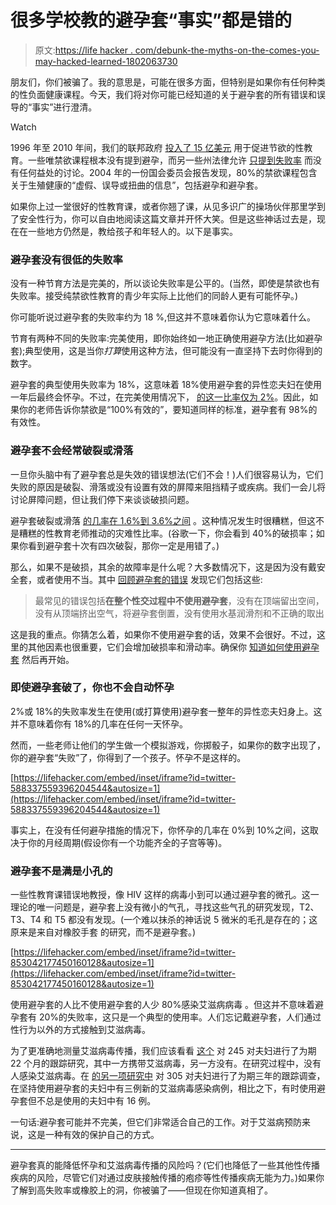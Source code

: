 # 很多学校教的避孕套“事实”都是错的

> 原文:[https://life hacker . com/debunk-the-myths-on-the-comes-you-may-hacked-learned-1802063730](https://lifehacker.com/debunking-the-myths-about-condoms-you-may-have-learned-1802063730)

朋友们，你们被骗了。我的意思是，可能在很多方面，但特别是如果你有任何种类的性负面健康课程。今天，我们将对你可能已经知道的关于避孕套的所有错误和误导的“事实”进行澄清。

Watch

1996 年至 2010 年间，我们的联邦政府 [投入了 15 亿美元](http://www.siecus.org/index.cfm?fuseaction=page.viewpage&pageid=1340&nodeid=1) 用于促进节欲的性教育。一些唯禁欲课程根本没有提到避孕，而另一些州法律允许 [只提到失败率](https://www.guttmacher.org/journals/psrh/2001/07/states-implementation-section-510-abstinence-education-program-fy-1999) 而没有任何益处的讨论。2004 年的一份国会委员会报告发现，80%的禁欲课程包含关于生殖健康的“虚假、误导或扭曲的信息”，包括避孕和避孕套。

如果你上过一堂很好的性教育课，或者你翘了课，从见多识广的操场伙伴那里学到了安全性行为，你可以自由地阅读这篇文章并开怀大笑。但是这些神话过去是，现在在一些地方仍然是，教给孩子和年轻人的。以下是事实。

### 避孕套没有很低的失败率

没有一种节育方法是完美的，所以谈论失败率是公平的。(当然，即使是禁欲也有失败率。接受纯禁欲性教育的青少年实际上比他们的同龄人更有可能怀孕。)

你可能听说过避孕套的失败率约为 18 %,但这并不意味着你认为它意味着什么。

节育有两种不同的失败率:完美使用，即你始终如一地正确使用避孕方法(比如避孕套);典型使用，这是当你*打算*使用这种方法，但可能没有一直坚持下去时你得到的数字。

避孕套的典型使用失败率为 18%，这意味着 18%使用避孕套的异性恋夫妇在使用一年后最终会怀孕。不过，在完美使用情况下， [的这一比率仅为 2%](https://www.cdc.gov/mmwr/preview/mmwrhtml/rr6304a5.htm)。因此，如果你的老师告诉你禁欲是“100%有效的”，要知道同样的标准，避孕套有 98%的有效性。

### 避孕套不会经常破裂或滑落

一旦你头脑中有了避孕套总是失效的错误想法(它们不会！)人们很容易认为，它们失败的原因是破裂、滑落或没有设置有效的屏障来阻挡精子或疾病。我们一会儿将讨论屏障问题，但让我们停下来谈谈破损问题。

避孕套破裂或滑落 [的几率在 1.6%到 3.6%之间](https://chastityproject.com/wp/wp-content/uploads/2013/05/NIH-Condom-Report.pdf) 。这种情况发生时很糟糕，但这不是糟糕的性教育老师推动的灾难性比率。(谷歌一下，你会看到 40%的破损率；如果你看到避孕套十次有四次破裂，那你一定是用错了。)

那么，如果不是破损，其余的故障率是什么呢？大多数情况下，这是因为没有戴安全套，或者使用不当。其中 [回顾避孕套的错误](http://www.publish.csiro.au/SH/fulltext/SH11095) 发现它们包括这些:

> 最常见的错误包括**在整个性交过程中不使用避孕套**，没有在顶端留出空间，没有从顶端挤出空气，将避孕套倒置，没有使用水基润滑剂和不正确的取出

这是我的重点。你猜怎么着，如果你不使用避孕套的话，效果不会很好。不过，这里的其他因素也很重要，它们会增加破损率和滑动率。确保你 [知道如何使用避孕套](http://lifehacker.com/the-adults-guide-to-using-condoms-1796670822#_ga=2.63809967.1602097640.1504619460-255842443.1487643310) 然后再开始。

### 即使避孕套破了，你也不会自动怀孕

2%或 18%的失败率发生在使用(或打算使用)避孕套一整年的异性恋夫妇身上。这并不意味着你有 18%的几率在任何一天怀孕。

然而，一些老师让他们的学生做一个模拟游戏，你掷骰子，如果你的数字出现了，你的避孕套“失败”了，你得到了一个孩子。怀孕不是这样的。

 [https://lifehacker.com/embed/inset/iframe?id=twitter-588337559396204544&autosize=1](https://lifehacker.com/embed/inset/iframe?id=twitter-588337559396204544&autosize=1) 

事实上，在没有任何避孕措施的情况下，你怀孕的几率在 0%到 10%之间，这取决于你的月经周期(假设你有一个功能齐全的子宫等等)。

### 避孕套不是满是小孔的

一些性教育课错误地教授，像 HIV 这样的病毒小到可以通过避孕套的微孔。这一理论的唯一问题是，避孕套上没有微小的气孔，寻找这些气孔的研究发现，T2、T3、T4 和 T5 都没有发现。(一个难以抹杀的神话说 5 微米的毛孔是存在的；这原来是来自对橡胶手套 的研究，而不是避孕套。)

 [https://lifehacker.com/embed/inset/iframe?id=twitter-853042177450160128&autosize=1](https://lifehacker.com/embed/inset/iframe?id=twitter-853042177450160128&autosize=1) 

使用避孕套的人比不使用避孕套的人少 80%感染艾滋病病毒 。但这并不意味着避孕套有 20%的失败率，这只是一个典型的使用率。人们忘记戴避孕套，人们通过性行为以外的方式接触到艾滋病毒。

为了更准确地测量艾滋病毒传播，我们应该看看 [这个](http://www.nejm.org/doi/full/10.1056/NEJM199408113310601#t=article) 对 245 对夫妇进行了为期 22 个月的跟踪研究，其中一方携带艾滋病毒，另一方没有。在研究过程中，没有人感染艾滋病毒。在 [的另一项研究中](https://www.ncbi.nlm.nih.gov/pubmed/8097789) 对 305 对夫妇进行了为期三年的跟踪调查，在坚持使用避孕套的夫妇中有三例新的艾滋病毒感染病例，相比之下，有时使用避孕套但不总是使用的夫妇中有 16 例。

一句话:避孕套可能并不完美，但它们非常适合自己的工作。对于艾滋病预防来说，这是一种有效的保护自己的方式。

* * *

避孕套真的能降低怀孕和艾滋病毒传播的风险吗？(它们也降低了一些其他性传播疾病的风险，尽管它们对通过皮肤接触传播的疱疹等性传播疾病无能为力。)如果你了解到高失败率或橡胶上的洞，你被骗了——但现在你知道真相了。